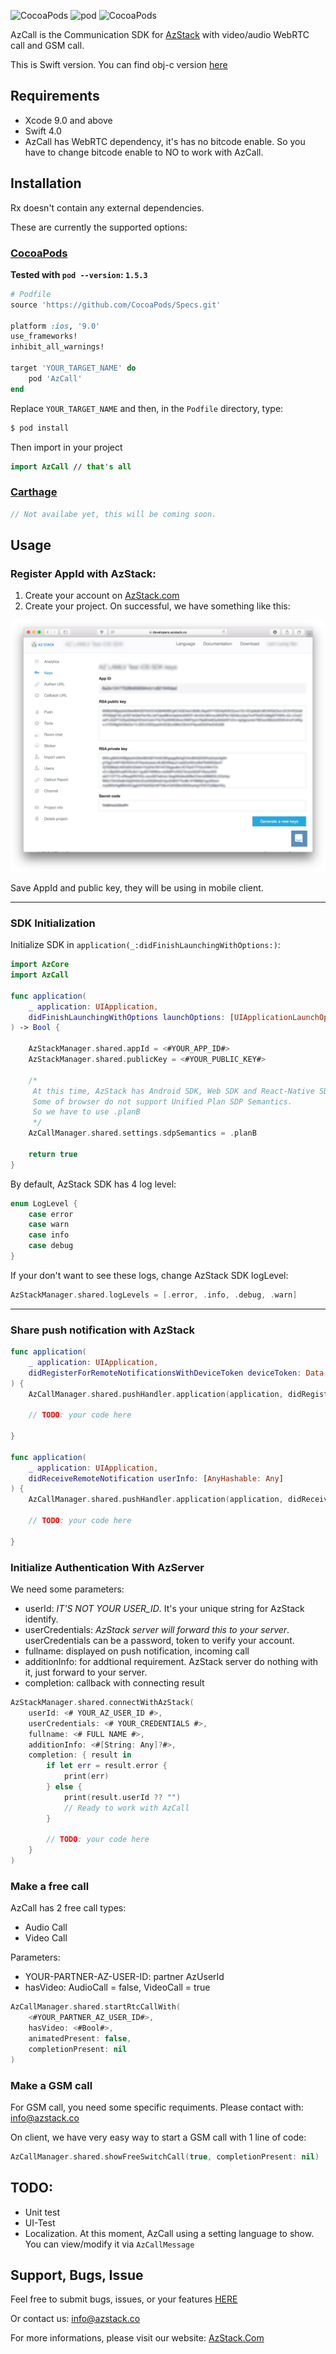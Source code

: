 ![CocoaPods](https://img.shields.io/cocoapods/p/AzCall.svg) ![pod](https://img.shields.io/cocoapods/v/AzCall.svg) ![CocoaPods](https://img.shields.io/cocoapods/l/AzCall.svg) 

AzCall is the Communication SDK for [AzStack](http://azstack.com) with video/audio WebRTC call and GSM call. 

This is Swift version. You can find obj-c version [here](https://developers.azstack.co/SDK/iOS)

## Requirements

* Xcode 9.0 and above
* Swift 4.0
* AzCall has WebRTC dependency, it's has no bitcode enable. So you have to change bitcode enable to NO to work with AzCall.

## Installation

Rx doesn't contain any external dependencies.

These are currently the supported options:

### [CocoaPods](https://guides.cocoapods.org/using/using-cocoapods.html)

**Tested with `pod --version`: `1.5.3`**

```ruby
# Podfile
source 'https://github.com/CocoaPods/Specs.git'

platform :ios, '9.0'
use_frameworks!
inhibit_all_warnings!

target 'YOUR_TARGET_NAME' do
	pod 'AzCall'
end
```

Replace `YOUR_TARGET_NAME` and then, in the `Podfile` directory, type:

```bash
$ pod install
```

Then import in your project

```swift
import AzCall // that's all

```


### [Carthage](https://github.com/Carthage/Carthage)

```swift
// Not availabe yet, this will be coming soon.
```

## Usage

### Register AppId with AzStack:

1. Create your account on [AzStack.com](https://developers.azstack.co/signin)
2. Create your project. On successful, we have something like this:

![Create appId](./Images/create-app-id.jpg "AzStack AppId") 

Save AppId and public key, they will be using in mobile client.

----

### SDK Initialization

Initialize SDK in `application(_:didFinishLaunchingWithOptions:)`:

```swift
import AzCore
import AzCall

func application(
	_ application: UIApplication,
	didFinishLaunchingWithOptions launchOptions: [UIApplicationLaunchOptionsKey: Any]?
) -> Bool {
        
	AzStackManager.shared.appId = <#YOUR_APP_ID#>
	AzStackManager.shared.publicKey = <#YOUR_PUBLIC_KEY#>
	
	/*
	 At this time, AzStack has Android SDK, Web SDK and React-Native SDK.
	 Some of browser do not support Unified Plan SDP Semantics.
	 So we have to use .planB 
	 */
	AzCallManager.shared.settings.sdpSemantics = .planB

	return true
}

```

By default, AzStack SDK has 4 log level:

```swift
enum LogLevel {
	case error
	case warn
	case info
	case debug
}
```

If your don't want to see these logs, change AzStack SDK logLevel:

```swift
AzStackManager.shared.logLevels = [.error, .info, .debug, .warn]
```

----

### Share push notification with AzStack

```swift
func application(
	_ application: UIApplication, 
	didRegisterForRemoteNotificationsWithDeviceToken deviceToken: Data
) {
	AzCallManager.shared.pushHandler.application(application, didRegisterWith: deviceToken)
	
	// TODO: your code here
	
}

func application(
	_ application: UIApplication, 
	didReceiveRemoteNotification userInfo: [AnyHashable: Any]
) {
	AzCallManager.shared.pushHandler.application(application, didReceive: userInfo)
	
	// TODO: your code here
	
}
```

### Initialize Authentication With AzServer

We need some parameters:

- userId: *IT'S NOT YOUR USER_ID*. It's your unique string for AzStack identify.
- userCredentials: *AzStack server will forward this to your server*. userCredentials can be a password, token to verify your account.
- fullname: displayed on push notification, incoming call
- additionInfo: for addtional requirement. AzStack server do nothing with it, just forward to your server.
- completion: callback with connecting result


```swift
AzStackManager.shared.connectWithAzStack(
    userId: <# YOUR_AZ_USER_ID #>,
    userCredentials: <# YOUR_CREDENTIALS #>,
    fullname: <# FULL NAME #>,
    additionInfo: <#[String: Any]?#>,
    completion: { result in
        if let err = result.error {
            print(err)
        } else {
            print(result.userId ?? "")
            // Ready to work with AzCall
        }

        // TODO: your code here
    }
)
```

### Make a free call

AzCall has 2 free call types:

- Audio Call
- Video Call

Parameters:

- YOUR-PARTNER-AZ-USER-ID: partner AzUserId
- hasVideo: AudioCall = false, VideoCall = true

```swift
AzCallManager.shared.startRtcCallWith(
    <#YOUR_PARTNER_AZ_USER_ID#>,
    hasVideo: <#Bool#>,
    animatedPresent: false,
    completionPresent: nil
)
```

### Make a GSM call

For GSM call, you need some specific requiments. Please contact with: [info@azstack.co](mailto:info@azstack.co)

On client, we have very easy way to start a GSM call with 1 line of code:

```swift
AzCallManager.shared.showFreeSwitchCall(true, completionPresent: nil)
```

## TODO:

- Unit test
- UI-Test
- Localization. At this moment, AzCall using a setting language to show. You can view/modify it via `AzCallMessage`

## Support, Bugs, Issue

Feel free to submit bugs, issues, or your features [HERE](/issues)

Or contact us: [info@azstack.co](mailto:info@azstack.co)

For more informations, please visit our website: [AzStack.Com](https://azstack.com)